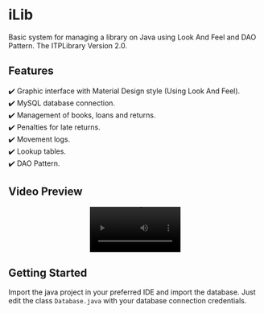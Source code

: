# iLib
Basic system for managing a library on Java using Look And Feel and DAO Pattern. The ITPLibrary Version 2.0.

## Features
✔️ Graphic interface with Material Design style (Using Look And Feel).\
✔️ MySQL database connection.\
✔️ Management of books, loans and returns.\
✔️ Penalties for late returns.\
✔️ Movement logs.\
✔️ Lookup tables.\
✔️ DAO Pattern.

## Video Preview

<p align="center">
<video src='https://youtu.be/VXhqMeXLPU8' width=180/>
</p>

## Getting Started
Import the java project in your preferred IDE and import the database. Just edit the class `Database.java` with your database connection credentials.
